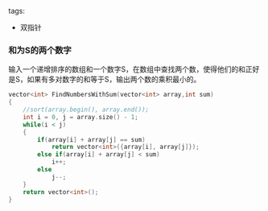 tags:
- 双指针

### 和为S的两个数字
输入一个递增排序的数组和一个数字S，在数组中查找两个数，使得他们的和正好是S，如果有多对数字的和等于S，输出两个数的乘积最小的。

```cpp
vector<int> FindNumbersWithSum(vector<int> array,int sum) 
{
    //sort(array.begin(), array.end());
    int i = 0, j = array.size() - 1;
    while(i < j)
    {
        if(array[i] + array[j] == sum)
            return vector<int>({array[i], array[j]});
        else if(array[i] + array[j] < sum)
            i++;
        else
            j--;
    }
    return vector<int>();
}
```